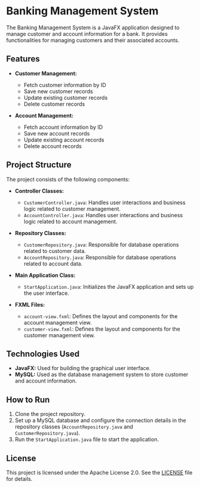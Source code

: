 # Banking Management System

The Banking Management System is a JavaFX application designed to manage customer and account information for a bank. It provides functionalities for managing customers and their associated accounts.

## Features

- **Customer Management:**
  - Fetch customer information by ID
  - Save new customer records
  - Update existing customer records
  - Delete customer records

- **Account Management:**
  - Fetch account information by ID
  - Save new account records
  - Update existing account records
  - Delete account records

## Project Structure

The project consists of the following components:

- **Controller Classes:** 
  - `CustomerController.java`: Handles user interactions and business logic related to customer management.
  - `AccountController.java`: Handles user interactions and business logic related to account management.
  
- **Repository Classes:**
  - `CustomerRepository.java`: Responsible for database operations related to customer data.
  - `AccountRepository.java`: Responsible for database operations related to account data.

- **Main Application Class:**
  - `StartApplication.java`: Initializes the JavaFX application and sets up the user interface.

- **FXML Files:**
  - `account-view.fxml`: Defines the layout and components for the account management view.
  - `customer-view.fxml`: Defines the layout and components for the customer management view.

## Technologies Used

- **JavaFX:** Used for building the graphical user interface.
- **MySQL:** Used as the database management system to store customer and account information.


## How to Run

1. Clone the project repository.
2. Set up a MySQL database and configure the connection details in the repository classes (`AccountRepository.java` and `CustomerRepository.java`).
3. Run the `StartApplication.java` file to start the application.

## License

This project is licensed under the Apache License 2.0. See the [LICENSE](LICENSE) file for details.
